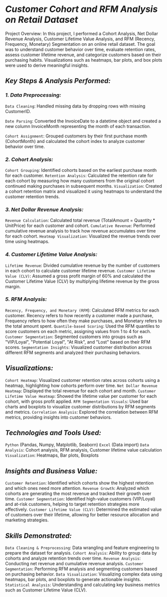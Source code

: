 # *Customer Cohort and RFM Analysis on Retail Dataset*

Project Overview:
In this project, I performed a Cohort Analysis, Net Dollar Revenue Analysis, Customer Lifetime Value Analysis, and RFM (Recency, Frequency, Monetary) Segmentation on an online retail dataset. The goal was to understand customer behavior over time, evaluate retention rates, assess customer lifetime revenue, and categorize customers based on their purchasing habits. Visualizations such as heatmaps, bar plots, and box plots were used to derive meaningful insights.

## *Key Steps & Analysis Performed:*
### *1. Data Preprocessing:*
`Data Cleaning`: Handled missing data by dropping rows with missing CustomerID.

`Date Parsing`: Converted the InvoiceDate to a datetime object and created a new column InvoiceMonth representing the month of each transaction.

`Cohort Assignment`: Grouped customers by their first purchase month (CohortMonth) and calculated the cohort index to analyze customer behavior over time.
### *2. Cohort Analysis:*
`Cohort Grouping`: Identified cohorts based on the earliest purchase month for each customer.
`Retention Analysis`: Calculated the retention rate for each cohort by measuring how many customers from the original cohort continued making purchases in subsequent months.
`Visualization`: Created a cohort retention matrix and visualized it using heatmaps to understand the customer retention trends.

### *3. Net Dollar Revenue Analysis:*
`Revenue Calculation`: Calculated total revenue (TotalAmount = Quantity * UnitPrice) for each customer and cohort.
`Cumulative Revenue`: Performed cumulative revenue analysis to track how revenue accumulates over time for each cohort.
`Heatmap Visualization`: Visualized the revenue trends over time using heatmaps.
### *4. Customer Lifetime Value Analysis:*
`Lifetime Revenue`: Divided cumulative revenue by the number of customers in each cohort to calculate customer lifetime revenue.
`Customer Lifetime Value (CLV)`: Assumed a gross profit margin of 60% and calculated the Customer Lifetime Value (CLV) by multiplying lifetime revenue by the gross margin.
### *5. RFM Analysis:*
`Recency, Frequency, and Monetary (RFM`): Calculated RFM metrics for each customer. Recency refers to how recently a customer made a purchase, Frequency refers to how often they make purchases, and Monetary refers to the total amount spent.
`Quantile-based Scoring`: Used the RFM quantiles to score customers on each metric, assigning values from 1 to 4 for each.
`Customer Segmentation`: Segmented customers into groups such as "VIP/Loyal", "Potential Loyal", "At Risk", and "Lost" based on their RFM scores.
`Segmentation Insights`: Visualized customer distribution across different RFM segments and analyzed their purchasing behaviors.

## *Visualizations:*
`Cohort Heatmap`: Visualized customer retention rates across cohorts using a heatmap, highlighting how cohorts perform over time.
`Net Dollar Revenue Heatmap`: Displayed the total revenue for each cohort and month.
`Customer Lifetime Value Heatmap`: Showed the lifetime value per customer for each cohort, with gross profit applied.
`RFM Segmentation Visuals`: Used bar charts and boxplots to visualize customer distributions by RFM segments and metrics.
`Correlation Analysis`: Explored the correlation between RFM metrics, providing insights into customer behaviors.

## *Technologies and Tools Used:*
`Python` (Pandas, Numpy, Matplotlib, Seaborn)
`Excel` (Data import)
`Data Analysis`: Cohort analysis, RFM analysis, Customer lifetime value calculation
`Visualization`: Heatmaps, Bar plots, Boxplots

## *Insights and Business Value:*
`Customer Retention`: Identified which cohorts show the highest retention and which ones need more attention.
`Revenue Growth`: Analyzed which cohorts are generating the most revenue and tracked their growth over time.
`Customer Segmentation`: Identified high-value customers (VIP/Loyal) and at-risk customers, helping to target retention strategies more effectively.
`Customer Lifetime Value (CLV)`: Determined the estimated value of customers over their lifetime, allowing for better resource allocation and marketing strategies.

## *Skills Demonstrated:*
`Data Cleaning & Preprocessing`: Data wrangling and feature engineering to prepare the dataset for analysis.
`Cohort Analysis`: Ability to group data by cohorts and analyze retention trends over time.
`Revenue Analysis`: Conducting net revenue and cumulative revenue analysis.
`Customer Segmentation`: Performing RFM analysis and segmenting customers based on purchasing behavior.
`Data Visualization`: Visualizing complex data using heatmaps, bar plots, and boxplots to generate actionable insights.
`Statistical Analysis`: Understanding and calculating key business metrics such as Customer Lifetime Value (CLV).
